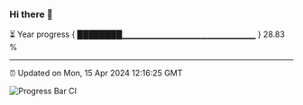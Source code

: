 ### Hi there 👋

⏳ Year progress { ████████▁▁▁▁▁▁▁▁▁▁▁▁▁▁▁▁▁▁▁▁▁▁ } 28.83 %

---

⏰ Updated on Mon, 15 Apr 2024 12:16:25 GMT

![Progress Bar CI](https://github.com/Shyam-Makwana/GitHub-Actions-Demo/workflows/Progress%20Bar%20CI/badge.svg)
